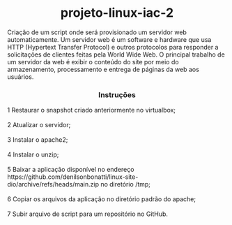 <h1 align="center"> projeto-linux-iac-2</h1>

Criação de um script onde será provisionado um servidor web automaticamente. Um servidor web é um software e hardware que usa HTTP (Hypertext Transfer Protocol) e outros protocolos para responder a solicitações de clientes feitas pela World Wide Web.
O principal trabalho de um servidor da web é exibir o conteúdo do site por meio do armazenamento, processamento e entrega de páginas da web aos usuários.

<h3 align="center">Instruções</h3>
1 Restaurar o snapshot criado anteriormente no virtualbox;<br /><br />
2 Atualizar o servidor;<br /><br />
3 Instalar o apache2;<br /><br />
4 Instalar o unzip;<br /><br />
5 Baixar a aplicação disponível no endereço https://github.com/denilsonbonatti/linux-site-dio/archive/refs/heads/main.zip no diretório /tmp;<br /><br />
6 Copiar os arquivos da aplicação no diretório padrão do apache;<br /><br />
7 Subir arquivo de script para um repositório no GitHub.
